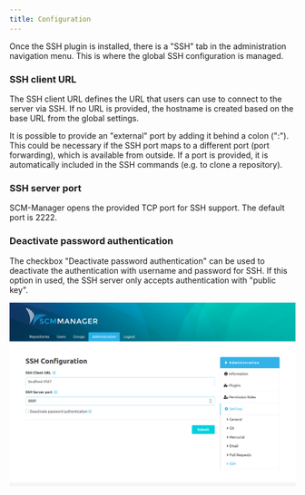 ```yaml
---
title: Configuration
---
```

Once the SSH plugin is installed, there is a "SSH" tab in the administration navigation menu. This is where the global SSH configuration is managed.

### SSH client URL
The SSH client URL defines the URL that users can use to connect to the server via SSH. If no URL is provided, the hostname is created based on the base URL from the global settings.

It is possible to provide an "external" port by adding it behind a colon (":"). This could be necessary if the SSH port maps to a different port (port forwarding), which is available from outside. If a port is provided, it is automatically included in the SSH commands (e.g. to clone a repository).

### SSH server port
SCM-Manager opens the provided TCP port for SSH support. The default port is 2222.

### Deactivate password authentication
The checkbox "Deactivate password authentication" can be used to deactivate the authentication with username and password for SSH. If this option in used, the SSH server only accepts authentication with "public key".

![SSH-Config](assets/ssh-config.png)
